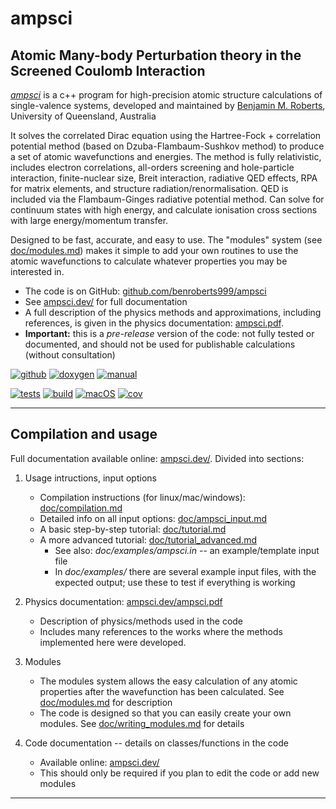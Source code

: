 # ampsci

## Atomic Many-body Perturbation theory in the Screened Coulomb Interaction

[_ampsci_](https://ampsci.dev/)
is a c++ program for high-precision atomic structure calculations of single-valence systems, 
developed and maintained by [Benjamin M. Roberts](https://broberts.io/), University of Queensland, Australia

It solves the correlated Dirac equation using the Hartree-Fock + correlation potential method (based on Dzuba-Flambaum-Sushkov method) to produce a set of atomic wavefunctions and energies.
The method is fully relativistic, includes electron correlations, all-orders screening and hole-particle interaction, finite-nuclear size, Breit interaction, radiative QED effects, RPA for matrix elements, and structure radiation/renormalisation.
QED is included via the Flambaum-Ginges radiative potential method.
Can solve for continuum states with high energy, and calculate ionisation cross sections with large energy/momentum transfer.

Designed to be fast, accurate, and easy to use.
The "modules" system (see [doc/modules.md](doc/modules.md)) makes it simple to add your own routines to use the atomic wavefunctions to calculate whatever properties you may be interested in.

* The code is on GitHub: [github.com/benroberts999/ampsci](https://github.com/benroberts999/ampsci)
* See [ampsci.dev/](https://ampsci.dev/) for full documentation
* A full description of the physics methods and approximations, including references,
is given in the physics documentation: [ampsci.pdf][man-url].
* **Important:** this is a _pre-release_ version of the code: not fully tested or documented, and should not be used for publishable calculations (without consultation)

[![github][github-badge]](https://github.com/benroberts999/ampsci)
[![doxygen][doxygen-badge]][docs-url]
[![manual][manual-badge]][man-url]

[![tests][tests-badge]][tests-url]
[![build][build-badge]][build-url]
[![macOS][macOS-badge]][macOS-url]
[![cov][cov-badge]][cov-url]

--------------------------------------------------------------------------------

## Compilation and usage

Full documentation available online: [ampsci.dev/](https://ampsci.dev/).
Divided into sections:

 1. Usage intructions, input options
    * Compilation instructions (for linux/mac/windows): [doc/compilation.md](doc/compilation.md)
    * Detailed info on all input options: [doc/ampsci_input.md](doc/ampsci_input.md)
    * A basic step-by-step tutorial: [doc/tutorial.md](doc/tutorial.md)
    * A more advanced tutorial: [doc/tutorial_advanced.md](doc/tutorial_advanced.md)
      * See also: _doc/examples/ampsci.in_ -- an example/template input file
      * In _doc/examples/_ there are several example input files, with the expected output; use these to test if everything is working

 2. Physics documentation: [ampsci.dev/ampsci.pdf](https://ampsci.dev/ampsci.pdf)
    * Description of physics/methods used in the code
    * Includes many references to the works where the methods implemented here were developed.

 3. Modules
    * The modules system allows the easy calculation of any atomic properties after the wavefunction has been calculated. See [doc/modules.md](doc/modules.md) for description
    * The code is designed so that you can easily create your own modules. See [doc/writing_modules.md](doc/writing_modules.md) for details

 4. Code documentation -- details on classes/functions in the code
    * Available online: [ampsci.dev/](https://ampsci.dev/)
    * This should only be required if you plan to edit the code or add new modules

--------------------------------------------------------------------------------

[tests-badge]: https://github.com/benroberts999/ampsci/actions/workflows/tests.yml/badge.svg
[tests-url]: https://github.com/benroberts999/ampsci/actions/workflows/tests.yml
[build-badge]: https://github.com/benroberts999/ampsci/actions/workflows/build.yml/badge.svg
[build-url]: https://github.com/benroberts999/ampsci/actions/workflows/build.yml
[macOS-badge]: https://github.com/benroberts999/ampsci/actions/workflows/macOS.yml/badge.svg
[macOS-url]: https://github.com/benroberts999/ampsci/actions/workflows/macOS.yml
[doxygen-badge]: https://img.shields.io/badge/documentation-ampsci.dev/-blue
[docs-url]: https://ampsci.dev/
[manual-badge]: https://img.shields.io/badge/documentation-physics%20(pdf)-blue
[man-url]: https://ampsci.dev/ampsci.pdf
[cov-badge]: https://codecov.io/gh/benroberts999/ampsci/branch/main/graph/badge.svg?token=3M5MH5QXLL
[cov-url]: https://codecov.io/gh/benroberts999/ampsci
[c++-badge]: https://img.shields.io/badge/c++-17-blue
[github-badge]: https://img.shields.io/badge/Code%20available:-GitHub-blueviolet?style=flat&logo=github&logoColor=white

[tests-badge-v2]: tests-badge.svg
[build-badge-v2]: build-badge.svg
[macOS-badge-v2]: macOS-badge.svg
[cov-badge-v2]: cov-badge.svg
